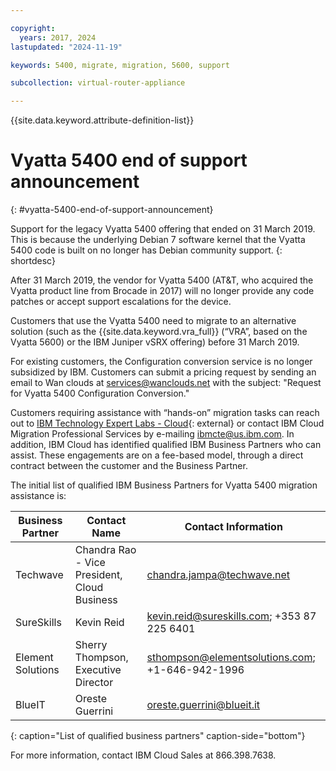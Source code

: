 ```yaml
---

copyright:
  years: 2017, 2024
lastupdated: "2024-11-19"

keywords: 5400, migrate, migration, 5600, support

subcollection: virtual-router-appliance

---
```


{{site.data.keyword.attribute-definition-list}}

# Vyatta 5400 end of support announcement
{: #vyatta-5400-end-of-support-announcement}

Support for the legacy Vyatta 5400 offering that ended on 31 March 2019. This is because the underlying Debian 7 software kernel that the Vyatta 5400 code is built on no longer has Debian community support.
{: shortdesc}

After 31 March 2019, the vendor for Vyatta 5400 (AT&T, who acquired the Vyatta product line from Brocade in 2017) will no longer provide any code patches or accept support escalations for the device.

Customers that use the Vyatta 5400 need to migrate to an alternative solution (such as the {{site.data.keyword.vra_full}} (“VRA”, based on the Vyatta 5600) or the IBM Juniper vSRX offering) before 31 March 2019.   

For existing customers, the Configuration conversion service is no longer subsidized by IBM. Customers can submit a pricing request by sending an email to Wan clouds at services@wanclouds.net with the subject: "Request for Vyatta 5400 Configuration Conversion."

Customers requiring assistance with “hands-on” migration tasks can reach out to [IBM Technology Expert Labs - Cloud](https://www.ibm.com/cloud/expert-labs){: external} or contact IBM Cloud Migration Professional Services by e-mailing ibmcte@us.ibm.com. In addition, IBM Cloud has identified qualified IBM Business Partners who can assist. These engagements are on a fee-based model, through a direct contract between the customer and the Business Partner.

The initial list of qualified IBM Business Partners for Vyatta 5400 migration assistance is:

| Business Partner | Contact Name | Contact Information |
| ------------- | ------------- | ------------- |
| Techwave | Chandra Rao - Vice President, Cloud Business | chandra.jampa@techwave.net |
| SureSkills | Kevin Reid | kevin.reid@sureskills.com; +353 87 225 6401 |
| Element Solutions | Sherry Thompson, Executive Director | sthompson@elementsolutions.com; +1-646-942-1996 |
| BlueIT | Oreste Guerrini | oreste.guerrini@blueit.it |
{: caption="List of qualified business partners" caption-side="bottom"}

For more information, contact IBM Cloud Sales at 866.398.7638.
